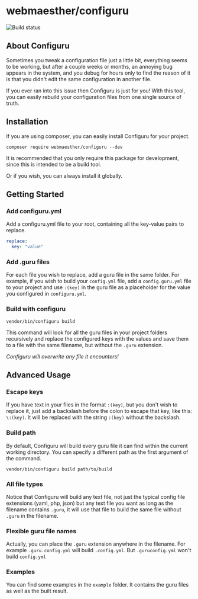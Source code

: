 # webmaesther/configuru

![Build status](https://travis-ci.org/webmaesther/configuru.svg?branch=master "Build status")

## About Configuru

Sometimes you tweak a configuration file just a little bit,
everything seems to be working,
but after a couple weeks or months,
an annoying bug appears in the system,
and you debug for hours only to find the reason of it is
that you didn't edit the same configuration in another file.

If you ever ran into this issue
then Configuru is just for you!
With this tool,
you can easily rebuild your configuration files
from one single source of truth.

## Installation

If you are using composer,
you can easily install Configuru for your project.

```
composer require webmaesther/configuru --dev
```

It is recommended
that you only require this package for development,
since this is intended to be a build tool.

Or if you wish,
you can always install it globally.

## Getting Started

### Add configuru.yml

Add a configuru.yml file to your root,
containing all the key-value pairs to replace.
 
```yml
replace:
  key: "value"
```

### Add .guru files

For each file you wish to replace,
add a guru file in the same folder.
For example,
if you wish to build your `config.yml` file,
add a `config.guru.yml` file to your project
and use `:(key)` in the guru file
as a placeholder for the value
you configured in `configuru.yml`.

### Build with configuru

```
vendor/bin/configuru build
```

This command will look for all the guru files
in your project folders recursively
and replace the configured keys with the values
and save them to a file with the same filename,
but without the `.guru` extension.

*Configuru will overwrite any file it encounters!*

## Advanced Usage

### Escape keys

If you have text in your files in the format `:(key)`,
but you don't wish to replace it,
just add a backslash before the colon to escape that key,
like this: `\:(key)`. It will be replaced with the string
`:(key)` without the backslash.

### Build path

By default, Configuru will build every guru file
it can find within the current working directory.
You can specify a different path
as the first argument of the command.

```
vendor/bin/configuru build path/to/build
```

### All file types

Notice that Configuru will build any text file,
not just the typical config file extensions
(yaml, php, json) but any text file you want
as long as the filename contains `.guru`,
it will use that file
to build the same file without `.guru` in the filename.

### Flexible guru file names

Actually, you can place the `.guru` extension anywhere in the filename.
For example `.guru.config.yml` will build `.config.yml`.
But `.guruconfig.yml` won't build `config.yml`

### Examples

You can find some examples in the `example` folder.
It contains the guru files as well as the built result.